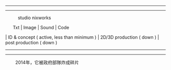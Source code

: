 ------------------------------------------
------------------------------------------


            studio nixworks 

       Txt | Image | Sound | Code


| ID & concept ( active, less than minimum )
| 2D/3D production ( down ) 
| post production ( down )
  

 -----------------------------------------
------------------------------------------
         2014年，它被政府部隊炸成碎片
